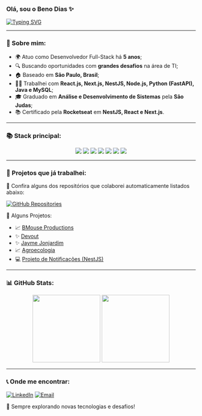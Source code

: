 ### Olá, sou o Beno Dias ✨

[![Typing SVG](https://readme-typing-svg.herokuapp.com?color=%2300FF00&size=22&center=true&vCenter=true&width=500&lines=Desenvolvedor+Full-Stack;Apaixonado+por+tecnologia;Construindo+solu%C3%A7%C3%B5es+inteligentes)](https://git.io/typing-svg)

---

### 🌟 Sobre mim:

- 🌍 Atuo como Desenvolvedor Full-Stack há **5 anos**;
- 🔍 Buscando oportunidades com **grandes desafios** na área de TI;
- 🏠 Baseado em **São Paulo, Brasil**;
- 👨‍💻 Trabalhei com **React.js, Next.js, NestJS, Node.js, Python (FastAPI), Java e MySQL**;
- 🎓 Graduado em **Análise e Desenvolvimento de Sistemas** pela **São Judas**;
- 📚 Certificado pela **Rocketseat** em **NestJS, React e Next.js**.

---

### 📚 Stack principal:

<div align="center">
  <img src="https://img.shields.io/badge/React-20232A?style=for-the-badge&logo=react&logoColor=61DAFB" />
  <img src="https://img.shields.io/badge/Node.js-43853D?style=for-the-badge&logo=node.js&logoColor=white" />
  <img src="https://img.shields.io/badge/NestJS-E0234E?style=for-the-badge&logo=nestjs&logoColor=white" />
  <img src="https://img.shields.io/badge/TypeScript-3178C6?style=for-the-badge&logo=typescript&logoColor=white" />
  <img src="https://img.shields.io/badge/TailwindCSS-38B2AC?style=for-the-badge&logo=tailwind-css&logoColor=white" />
  <img src="https://img.shields.io/badge/FastAPI-009688?style=for-the-badge&logo=fastapi&logoColor=white" />
  <img src="https://img.shields.io/badge/PostgreSQL-316192?style=for-the-badge&logo=postgresql&logoColor=white" />
</div>

---

### 💪 Projetos que já trabalhei:

🔹 Confira alguns dos repositórios que colaborei automaticamente listados abaixo:

[![GitHub Repositories](https://github-readme-stats.vercel.app/api?username=beno1234&show_icons=true&theme=radical&count_private=true)](https://github.com/beno1234?tab=repositories)

🔹 Alguns Projetos:
- 📈 [BMouse Productions](https://www.bmouseproductions.com/)
- ✨ [Devout](https://devout-sage.vercel.app/)
- ✨ [Jayme Jonjardim](https://website-jayme.vercel.app/)
- 📈 [Agroecologia](https://site-agroecologia.vercel.app/)
- 💻 [Projeto de Notificações (NestJS)](https://github.com/beno1234/notifications-nestJs)

---

### 📊 GitHub Stats:

<div align="center">
  <img height="180em" src="https://github-readme-streak-stats.herokuapp.com/?user=beno1234&theme=radical"/>
  <img height="180em" src="https://github-readme-stats.vercel.app/api/top-langs/?username=beno1234&layout=compact&langs_count=6&theme=radical"/>
</div>

---

### 📞 Onde me encontrar:

[![LinkedIn](https://img.shields.io/badge/LinkedIn-0A66C2?style=for-the-badge&logo=linkedin&logoColor=white)](https://www.linkedin.com/in/beno-dias-5b5a45211/) 
[![Email](https://img.shields.io/badge/Email-D14836?style=for-the-badge&logo=gmail&logoColor=white)](mailto:benolopesdias@gmail.com)

🚀 Sempre explorando novas tecnologias e desafios!
